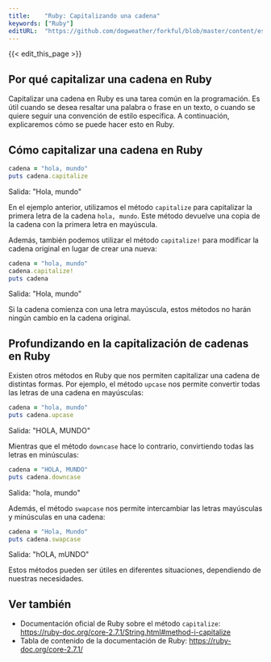 ```yaml
---
title:    "Ruby: Capitalizando una cadena"
keywords: ["Ruby"]
editURL:  "https://github.com/dogweather/forkful/blob/master/content/es/ruby/capitalizing-a-string.md"
---
```


{{< edit_this_page >}}

## Por qué capitalizar una cadena en Ruby

Capitalizar una cadena en Ruby es una tarea común en la programación. Es útil cuando se desea resaltar una palabra o frase en un texto, o cuando se quiere seguir una convención de estilo específica. A continuación, explicaremos cómo se puede hacer esto en Ruby.

## Cómo capitalizar una cadena en Ruby

```ruby
cadena = "hola, mundo"
puts cadena.capitalize
```

Salida: "Hola, mundo"

En el ejemplo anterior, utilizamos el método `capitalize` para capitalizar la primera letra de la cadena `hola, mundo`. Este método devuelve una copia de la cadena con la primera letra en mayúscula.

Además, también podemos utilizar el método `capitalize!` para modificar la cadena original en lugar de crear una nueva:

```ruby
cadena = "hola, mundo"
cadena.capitalize!
puts cadena
```

Salida: "Hola, mundo"

Si la cadena comienza con una letra mayúscula, estos métodos no harán ningún cambio en la cadena original.

## Profundizando en la capitalización de cadenas en Ruby

Existen otros métodos en Ruby que nos permiten capitalizar una cadena de distintas formas. Por ejemplo, el método `upcase` nos permite convertir todas las letras de una cadena en mayúsculas:

```ruby
cadena = "hola, mundo"
puts cadena.upcase
```

Salida: "HOLA, MUNDO"

Mientras que el método `downcase` hace lo contrario, convirtiendo todas las letras en minúsculas:

```ruby
cadena = "HOLA, MUNDO"
puts cadena.downcase
```

Salida: "hola, mundo"

Además, el método `swapcase` nos permite intercambiar las letras mayúsculas y minúsculas en una cadena:

```ruby
cadena = "Hola, Mundo"
puts cadena.swapcase
```

Salida: "hOLA, mUNDO"

Estos métodos pueden ser útiles en diferentes situaciones, dependiendo de nuestras necesidades.

## Ver también

- Documentación oficial de Ruby sobre el método `capitalize`: https://ruby-doc.org/core-2.7.1/String.html#method-i-capitalize
- Tabla de contenido de la documentación de Ruby: https://ruby-doc.org/core-2.7.1/